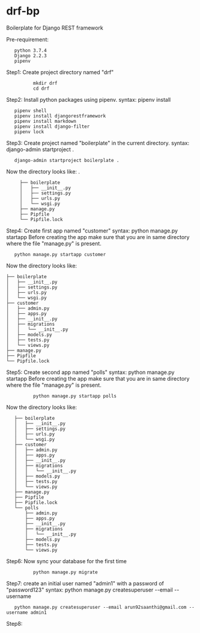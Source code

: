 # drf-bp
Boilerplate for Django REST framework


Pre-requirement:
       
       python 3.7.4
       Django 2.2.3
       pipenv
Step1: Create project directory named "drf"

              mkdir drf
              cd drf
              
Step2: Install python packages using pipenv.
              syntax: pipenv install <package-name>
       
       pipenv shell
       pipenv install djangorestframework 
       pipenv install markdown
       pipenv install django-filter
       pipenv lock
       
Step3: Create project named "boilerplate" in the current directory.
              syntax: django-admin startproject <new-project-name> .
       
       django-admin startproject boilerplate .
       
Now the directory looks like:  .
         
         ├── boilerplate
         │   ├── __init__.py
         │   ├── settings.py
         │   ├── urls.py
         │   └── wsgi.py
         ├── manage.py
         ├── Pipfile
         └── Pipfile.lock

Step4: Create first app named "customer"
       syntax: python manage.py startapp <app-name>
  Before creating the app make sure that you are in same directory where the file "manage.py" is present.
       
       python manage.py startapp customer
  
  Now the directory looks like:
  
    ├── boilerplate
    │   ├── __init__.py
    │   ├── settings.py
    │   ├── urls.py
    │   └── wsgi.py
    ├── customer
    │   ├── admin.py
    │   ├── apps.py
    │   ├── __init__.py
    │   ├── migrations
    │   │   └── __init__.py
    │   ├── models.py
    │   ├── tests.py
    │   └── views.py
    ├── manage.py
    ├── Pipfile
    └── Pipfile.lock

Step5: Create second app named "polls"
              syntax: python manage.py startapp <app-name>
       Before creating the app make sure that you are in same directory where the file "manage.py" is present.
              
              python manage.py startapp polls
       
 Now the directory looks like:
       
       ├── boilerplate
       │   ├── __init__.py
       │   ├── settings.py
       │   ├── urls.py
       │   └── wsgi.py
       ├── customer
       │   ├── admin.py
       │   ├── apps.py
       │   ├── __init__.py
       │   ├── migrations
       │   │   └── __init__.py
       │   ├── models.py
       │   ├── tests.py
       │   └── views.py
       ├── manage.py
       ├── Pipfile
       ├── Pipfile.lock
       └── polls
           ├── admin.py
           ├── apps.py
           ├── __init__.py
           ├── migrations
           │   └── __init__.py
           ├── models.py
           ├── tests.py
           └── views.py
Step6: Now sync your database for the first time
              
              python manage.py migrate
Step7:  create an initial user named "admin1" with a password of "password123"
              syntax: python manage.py createsuperuser --email <email> --username <username>
       
       python manage.py createsuperuser --email arun92saanthi@gmail.com --username admin1
Step8: 
